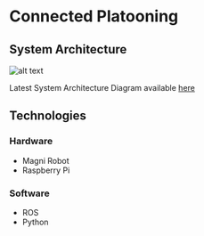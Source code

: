 # Connected Platooning

## System Architecture

![alt text](https://github.com/niladut/connected-platooning/blob/main/docs/CVP_Sys_Arch_Diagram-Sys%20Arch-v1.png?raw=true)

Latest System Architecture Diagram available [here](https://drive.google.com/file/d/1-dO-ldvVso88UYAaldH8dQFbsw7zdz3V/view?usp=sharing)

## Technologies
### Hardware
- Magni Robot
- Raspberry Pi
### Software
- ROS
- Python
